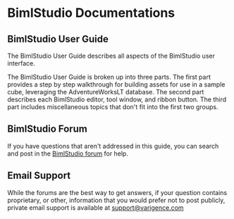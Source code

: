 # BimlStudio Documentations

## BimlStudio User Guide

The BimlStudio User Guide describes all aspects of the BimlStudio user interface.

The BimlStudio User Guide is broken up into three parts. The first part provides a step by step walkthrough for building assets for use in a sample cube, leveraging the AdventureWorksLT database. The second part describes each BimlStudio editor, tool window, and ribbon button. The third part includes miscellaneous topics that don't fit into the first two groups.

## BimlStudio Forum

If you have questions that aren't addressed in this guide, you can search and post in the [BimlStudio forum](http://www.varigence.com/Forums?forumName=BimlStudio) for help.

## Email Support

While the forums are the best way to get answers, if your question contains proprietary, or other, information that you would prefer not to post publicly, private email support is available at [support@varigence.com](mailto:support@varigence.com)
